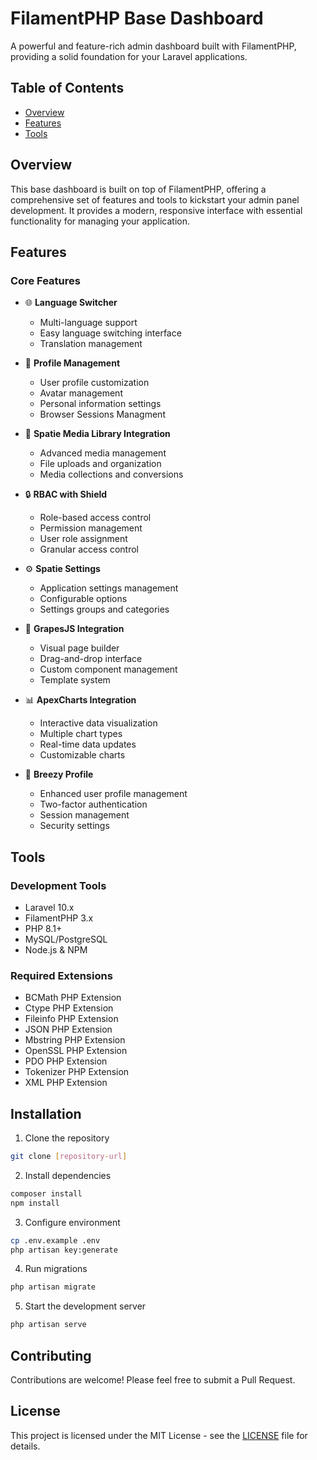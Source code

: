 # FilamentPHP Base Dashboard

A powerful and feature-rich admin dashboard built with FilamentPHP, providing a solid foundation for your Laravel applications.

## Table of Contents
- [Overview](#overview)
- [Features](#features)
- [Tools](#tools)

## Overview

This base dashboard is built on top of FilamentPHP, offering a comprehensive set of features and tools to kickstart your admin panel development. It provides a modern, responsive interface with essential functionality for managing your application.

## Features

### Core Features
- 🌐 **Language Switcher**
  - Multi-language support
  - Easy language switching interface
  - Translation management

- 👤 **Profile Management**
  - User profile customization
  - Avatar management
  - Personal information settings
  - Browser Sessions Managment

- 📁 **Spatie Media Library Integration**
  - Advanced media management
  - File uploads and organization
  - Media collections and conversions

- 🔒 **RBAC with Shield**
  - Role-based access control
  - Permission management
  - User role assignment
  - Granular access control

- ⚙️ **Spatie Settings**
  - Application settings management
  - Configurable options
  - Settings groups and categories

- 🎨 **GrapesJS Integration**
  - Visual page builder
  - Drag-and-drop interface
  - Custom component management
  - Template system

- 📊 **ApexCharts Integration**
  - Interactive data visualization
  - Multiple chart types
  - Real-time data updates
  - Customizable charts

- 👤 **Breezy Profile**
  - Enhanced user profile management
  - Two-factor authentication
  - Session management
  - Security settings

## Tools

### Development Tools
- Laravel 10.x
- FilamentPHP 3.x
- PHP 8.1+
- MySQL/PostgreSQL
- Node.js & NPM

### Required Extensions
- BCMath PHP Extension
- Ctype PHP Extension
- Fileinfo PHP Extension
- JSON PHP Extension
- Mbstring PHP Extension
- OpenSSL PHP Extension
- PDO PHP Extension
- Tokenizer PHP Extension
- XML PHP Extension

## Installation

1. Clone the repository
```bash
git clone [repository-url]
```

2. Install dependencies
```bash
composer install
npm install
```

3. Configure environment
```bash
cp .env.example .env
php artisan key:generate
```

4. Run migrations
```bash
php artisan migrate
```

5. Start the development server
```bash
php artisan serve
```

## Contributing

Contributions are welcome! Please feel free to submit a Pull Request.

## License

This project is licensed under the MIT License - see the [LICENSE](LICENSE) file for details.
